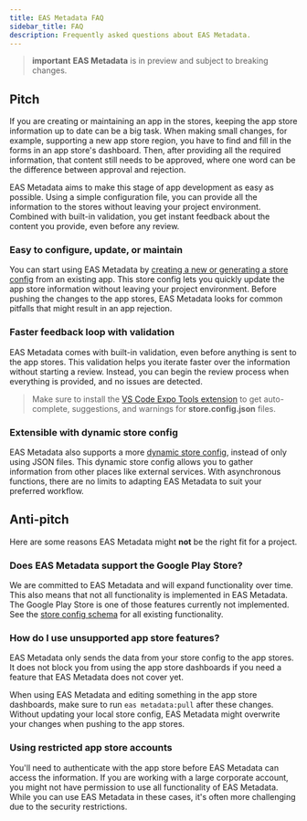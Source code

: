 ```yaml
---
title: EAS Metadata FAQ
sidebar_title: FAQ
description: Frequently asked questions about EAS Metadata.
---
```


> **important** **EAS Metadata** is in preview and subject to breaking changes.

## Pitch

If you are creating or maintaining an app in the stores, keeping the app store information up to date can be a big task. When making small changes, for example, supporting a new app store region, you have to find and fill in the forms in an app store's dashboard. Then, after providing all the required information, that content still needs to be approved, where one word can be the difference between approval and rejection.

EAS Metadata aims to make this stage of app development as easy as possible. Using a simple configuration file, you can provide all the information to the stores without leaving your project environment. Combined with built-in validation, you get instant feedback about the content you provide, even before any review.

### Easy to configure, update, or maintain

You can start using EAS Metadata by [creating a new or generating a store config](./getting-started.md#create-the-store-config) from an existing app.
This store config lets you quickly update the app store information without leaving your project environment.
Before pushing the changes to the app stores, EAS Metadata looks for common pitfalls that might result in an app rejection.

### Faster feedback loop with validation

EAS Metadata comes with built-in validation, even before anything is sent to the app stores. This validation helps you iterate faster over the information without starting a review. Instead, you can begin the review process when everything is provided, and no issues are detected.

> Make sure to install the [VS Code Expo Tools extension](https://github.com/expo/vscode-expo#readme) to get auto-complete, suggestions, and warnings for **store.config.json** files.

### Extensible with dynamic store config

EAS Metadata also supports a more [dynamic store config](./config.md#dynamic-store-config), instead of only using JSON files.
This dynamic store config allows you to gather information from other places like external services.
With asynchronous functions, there are no limits to adapting EAS Metadata to suit your preferred workflow.

## Anti-pitch

Here are some reasons EAS Metadata might **not** be the right fit for a project.

### Does EAS Metadata support the Google Play Store?

We are committed to EAS Metadata and will expand functionality over time.
This also means that not all functionality is implemented in EAS Metadata.
The Google Play Store is one of those features currently not implemented.
See the [store config schema](./schema.md#config-schema) for all existing functionality.

### How do I use unsupported app store features?

EAS Metadata only sends the data from your store config to the app stores.
It does not block you from using the app store dashboards if you need a feature that EAS Metadata does not cover yet.

When using EAS Metadata and editing something in the app store dashboards, make sure to run `eas metadata:pull` after these changes. Without updating your local store config, EAS Metadata might overwrite your changes when pushing to the app stores.

### Using restricted app store accounts

You'll need to authenticate with the app store before EAS Metadata can access the information.
If you are working with a large corporate account, you might not have permission to use all functionality of EAS Metadata.
While you can use EAS Metadata in these cases, it's often more challenging due to the security restrictions.